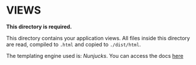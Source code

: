 # VIEWS

**This directory is required.**

This directory contains your application views. All files inside this directory are read, compiled to `.html` and copied to `./dist/html`.

The templating engine used is: _Nunjucks_. You can access the docs [here](https://mozilla.github.io/nunjucks/templating.html)
